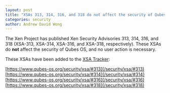 ```yaml
---
layout: post
title: "XSAs 313, 314, 316, and 318 do not affect the security of Qubes OS"
categories: security
author: Andrew David Wong
---
```


The Xen Project has published Xen Security Advisories 313, 314, 316,
and 318 (XSA-313, XSA-314, XSA-316, and XSA-318, respectively). These
XSAs do **not** affect the security of Qubes OS, and no user action is
necessary.

These XSAs have been added to the [XSA Tracker]:

[https://www.qubes-os.org/security/xsa/#313](/security/xsa/#313)  
[https://www.qubes-os.org/security/xsa/#314](/security/xsa/#314)  
[https://www.qubes-os.org/security/xsa/#316](/security/xsa/#316)  
[https://www.qubes-os.org/security/xsa/#318](/security/xsa/#318)


[XSA Tracker]: /security/xsa/

